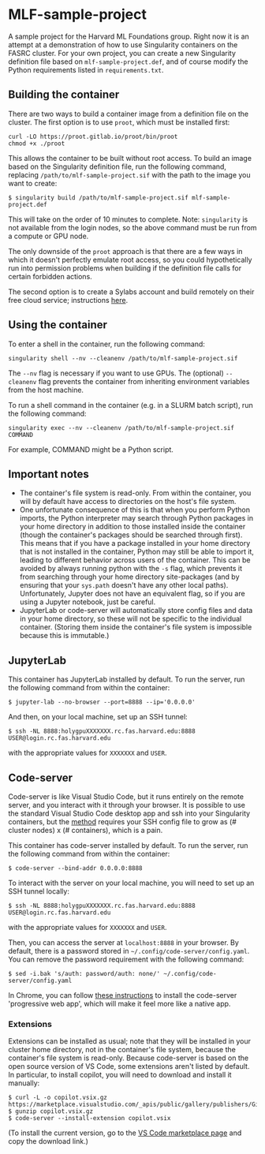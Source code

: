 # MLF-sample-project
A sample project for the Harvard ML Foundations group. Right now it is an attempt at a demonstration of how to use Singularity containers on the FASRC cluster. For your own project, you can create a new Singularity definition file based on `mlf-sample-project.def`, and of course modify the Python requirements listed in `requirements.txt`.

## Building the container

There are two ways to build a container image from a definition file on the cluster. The first option is to use `proot`, which must be installed first:
```console 
curl -LO https://proot.gitlab.io/proot/bin/proot
chmod +x ./proot
```
This allows the container to be built without root access. To build an image based on the Singularity definition file, run the following command, replacing `/path/to/mlf-sample-project.sif` with the path to the image you want to create:
```console
$ singularity build /path/to/mlf-sample-project.sif mlf-sample-project.def
```
This will take on the order of 10 minutes to complete.
Note: `singularity` is not available from the login nodes, so the above command must be run from a compute or GPU node.

The only downside of the `proot` approach is that there are a few ways in which it doesn't perfectly emulate root access, so you could hypothetically run into permission problems when building if the definition file calls for certain forbidden actions.

The second option is to create a Sylabs account and build remotely on their free cloud service; instructions [here](https://github.com/fasrc/User_Codes/tree/master/Singularity_Containers#build-a-singularityce-container-remotely-from-singularity-definition-file-using-option---remote).

## Using the container

To enter a shell in the container, run the following command:
```console
singularity shell --nv --cleanenv /path/to/mlf-sample-project.sif
```
The `--nv` flag is necessary if you want to use GPUs. The (optional) `--cleanenv` flag prevents the container from inheriting environment variables from the host machine.

To run a shell command in the container (e.g. in a SLURM batch script), run the following command:
```console
singularity exec --nv --cleanenv /path/to/mlf-sample-project.sif COMMAND
```
For example, COMMAND might be a Python script.

## Important notes
- The container's file system is read-only. From within the container, you will by default have access to directories on the host's file system.
- One unfortunate consequence of this is that when you perform Python imports, the Python interpreter may search through Python packages in your home directory in addition to those installed inside the container (though the container's packages should be searched through first). This means that if you have a package installed in your home directory that is not installed in the container, Python may still be able to import it, leading to different behavior across users of the container. This can be avoided by always running python with the `-s` flag, which prevents it from searching through your home directory site-packages (and by ensuring that your `sys.path` doesn't have any other local paths). Unfortunately, Jupyter does not have an equivalent flag, so if you are using a Jupyter notebook, just be careful.
- JupyterLab or code-server will automatically store config files and data in your home directory, so these will not be specific to the individual container. (Storing them inside the container's file system is impossible because this is immutable.)

## JupyterLab
This container has JupyterLab installed by default. To run the server, run the following command from within the container:
```console
$ jupyter-lab --no-browser --port=8888 --ip='0.0.0.0'
```
And then, on your local machine, set up an SSH tunnel:
```console
$ ssh -NL 8888:holygpuXXXXXXX.rc.fas.harvard.edu:8888 USER@login.rc.fas.harvard.edu
```
with the appropriate values for `XXXXXXX` and `USER`.

## Code-server
Code-server is like Visual Studio Code, but it runs entirely on the remote server, and you interact with it through your browser. It is possible to use the standard Visual Studio Code desktop app and ssh into your Singularity containers, but the [method](https://github.com/microsoft/vscode-remote-release/issues/3066#issuecomment-1019500216) requires your SSH config file to grow as (# cluster nodes) x (# containers), which is a pain.

This container has code-server installed by default. To run the server, run the following command from within the container:
```console
$ code-server --bind-addr 0.0.0.0:8888
```

To interact with the server on your local machine, you will need to set up an SSH tunnel locally:
```console
$ ssh -NL 8888:holygpuXXXXXXX.rc.fas.harvard.edu:8888 USER@login.rc.fas.harvard.edu
```
with the appropriate values for `XXXXXXX` and `USER`.

Then, you can access the server at `localhost:8888` in your browser. By default, there is a password stored in `~/.config/code-server/config.yaml`. You can remove the password requirement with the following command: 
```console
$ sed -i.bak 's/auth: password/auth: none/' ~/.config/code-server/config.yaml
``` 

In Chrome, you can follow [these instructions](https://support.google.com/chrome/answer/9658361?hl=en&co=GENIE.Platform%3DDesktop) to install the code-server 'progressive web app', which will make it feel more like a native app.

### Extensions

Extensions can be installed as usual; note that they will be installed in your cluster home directory, not in the container's file system, because the container's file system is read-only. Because code-server is based on the open source version of VS Code, some extensions aren't listed by default. In particular, to install copilot, you will need to download and install it manually:
```console
$ curl -L -o copilot.vsix.gz https://marketplace.visualstudio.com/_apis/public/gallery/publishers/GitHub/vsextensions/copilot/1.89.156/vspackage
$ gunzip copilot.vsix.gz
$ code-server --install-extension copilot.vsix
```
(To install the current version, go to the [VS Code marketplace page](https://marketplace.visualstudio.com/items?itemName=GitHub.copilot) and copy the download link.)